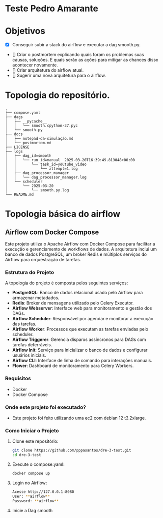 # Teste Pedro Amarante

# Objetivos
- [x] Conseguir subir a stack do airflow e executar a dag smooth.py.
- [] Criar o postmortem explicando quais foram os problemas suas causas, soluções. E quais serão as ações para mitigar as chances disso acontecer novamente.
- [] Criar arquitetura do airflow atual.
- [] Sugerir uma nova arquitetura para o airflow.

# Topologia do repositório.
 ```
.
├── compose.yaml
├── dags
│   ├── __pycache__
│   │   └── smooth.cpython-37.pyc
│   └── smooth.py
├── docs
│   ├── notepad-da-simulação.md
│   └── postmortem.md
├── LICENSE
├── logs
│   ├── dag_id=smooth
│   │   └── run_id=manual__2025-03-20T16:39:49.819048+00:00
│   │       └── task_id=youtube_video
│   │           └── attempt=1.log
│   ├── dag_processor_manager
│   │   └── dag_processor_manager.log
│   └── scheduler
│       └── 2025-03-20
│           └── smooth.py.log
└── README.md
 ```

 # Topologia básica do airflow

 ## Airflow com Docker Compose

Este projeto utiliza o Apache Airflow com Docker Compose para facilitar a execução e gerenciamento de workflows de dados. A arquitetura inclui um banco de dados PostgreSQL, um broker Redis e múltiplos serviços do Airflow para orquestração de tarefas.

### Estrutura do Projeto

A topologia do projeto é composta pelos seguintes serviços:

- **PostgreSQL**: Banco de dados relacional usado pelo Airflow para armazenar metadados.
- **Redis**: Broker de mensagens utilizado pelo Celery Executor.
- **Airflow Webserver**: Interface web para monitoramento e gestão dos DAGs.
- **Airflow Scheduler**: Responsável por agendar e monitorar a execução das tarefas.
- **Airflow Worker**: Processos que executam as tarefas enviadas pelo scheduler.
- **Airflow Triggerer**: Gerencia disparos assíncronos para DAGs com tarefas deferráveis.
- **Airflow Init**: Serviço para inicializar o banco de dados e configurar usuários iniciais.
- **Airflow CLI**: Interface de linha de comando para interações manuais.
- **Flower**: Dashboard de monitoramento para Celery Workers.

### Requisitos

- Docker
- Docker Compose


### Onde este projeto foi executado?

- Este projeto foi feito utilizando uma ec2 com debian 12 t3.2xlarge.

### Como Iniciar o Projeto

1. Clone este repositório:
   ```bash
   git clone https://github.com/pppasantos/dre-3-test.git
   cd dre-3-test
   ```
2. Execute o compose.yaml:
   ```bash
   docker compose up
   ```
3. Login no Airflow:
   ```bash
   Acesse http://127.0.0.1:8080
   User: **airflow**
   Password: **airflow**
   ```
4. Inicie a Dag smooth